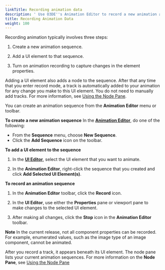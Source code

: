 ```yaml
---
linkTitle: Recording animation data
description: ' Use O3DE''s Animation Editor to record a new animation after you have created a new sequence. '
title: Recording Animation Data
weight: 100
---
```


Recording animation typically involves three steps:

1. Create a new animation sequence.

1. Add a UI element to that sequence.

1. Turn on animation recording to capture changes in the element properties.

Adding a UI element also adds a node to the sequence. After that any time that you enter record mode, a track is automatically added to your animation for any change you make to this UI element. You do not need to manually add tracks. For more information, see [Using the Node Pane](./using-node-pane.).

You can create an animation sequence from the **Animation Editor** menu or toolbar.

**To create a new animation sequence**
In the [**Animation Editor**](./), do one of the following:
+ From the **Sequence** menu, choose **New Sequence**.
+ Click the **Add Sequence** icon on the toolbar.

**To add a UI element to the sequence**

1. In the [**UI Editor**](/docs/user-guide/interactivity/user-interface/editor), select the UI element that you want to animate.

1. In the **Animation Editor**, right-click the sequence that you created and click **Add Selected UI Element(s)**.

**To record an animation sequence**

1. In the **Animation Editor** toolbar, click the **Record** icon.

1. In the **UI Editor**, use either the **Properties** pane or viewport pane to make changes to the selected UI element.

1. After making all changes, click the **Stop** icon in the **Animation Editor** toolbar.

**Note**
In the current release, not all component properties can be recorded. For example, enumerated values, such as the image type of an image component, cannot be animated.

After you record a track, it appears beneath its UI element. The node pane lists your current animation sequences. For more information on the **Node Pane**, see [Using the Node Pane](./using-node-pane)
